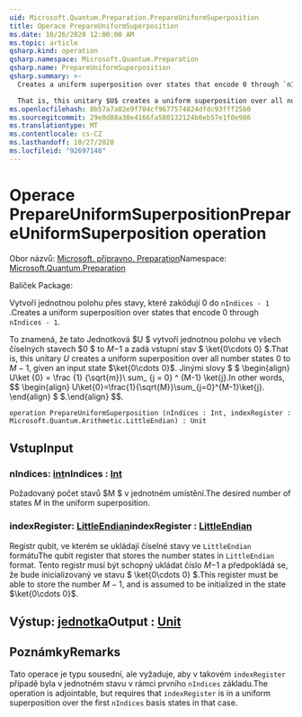 ```yaml
---
uid: Microsoft.Quantum.Preparation.PrepareUniformSuperposition
title: Operace PrepareUniformSuperposition
ms.date: 10/26/2020 12:00:00 AM
ms.topic: article
qsharp.kind: operation
qsharp.namespace: Microsoft.Quantum.Preparation
qsharp.name: PrepareUniformSuperposition
qsharp.summary: >-
  Creates a uniform superposition over states that encode 0 through `nIndices - 1`.

  That is, this unitary $U$ creates a uniform superposition over all number states $0$ to $M-1$, given an input state $\ket{0\cdots 0}$. In other words, $$ \begin{align} U\ket{0}=\frac{1}{\sqrt{M}}\sum_{j=0}^{M-1}\ket{j}. \end{align} $$.
ms.openlocfilehash: 8b57a7a02e9f704cf9677574824dfdc93fff25b0
ms.sourcegitcommit: 29e0d88a30e4166fa580132124b0eb57e1f0e986
ms.translationtype: MT
ms.contentlocale: cs-CZ
ms.lasthandoff: 10/27/2020
ms.locfileid: "92697148"
---
```

# <a name="prepareuniformsuperposition-operation"></a><span data-ttu-id="f9d9b-102">Operace PrepareUniformSuperposition</span><span class="sxs-lookup"><span data-stu-id="f9d9b-102">PrepareUniformSuperposition operation</span></span>

<span data-ttu-id="f9d9b-103">Obor názvů: [Microsoft. přípravno. Preparation](xref:Microsoft.Quantum.Preparation)</span><span class="sxs-lookup"><span data-stu-id="f9d9b-103">Namespace: [Microsoft.Quantum.Preparation](xref:Microsoft.Quantum.Preparation)</span></span>

<span data-ttu-id="f9d9b-104">Balíček [](https://nuget.org/packages/)</span><span class="sxs-lookup"><span data-stu-id="f9d9b-104">Package: [](https://nuget.org/packages/)</span></span>


<span data-ttu-id="f9d9b-105">Vytvoří jednotnou polohu přes stavy, které zakódují 0 do `nIndices - 1` .</span><span class="sxs-lookup"><span data-stu-id="f9d9b-105">Creates a uniform superposition over states that encode 0 through `nIndices - 1`.</span></span>

<span data-ttu-id="f9d9b-106">To znamená, že tato Jednotková $U $ vytvoří jednotnou polohu ve všech číselných stavech $0 $ to $M-$1 a zadá vstupní stav $ \ket{0\cdots 0} $.</span><span class="sxs-lookup"><span data-stu-id="f9d9b-106">That is, this unitary $U$ creates a uniform superposition over all number states $0$ to $M-1$, given an input state $\ket{0\cdots 0}$.</span></span> <span data-ttu-id="f9d9b-107">Jinými slovy $ $ \begin{align} U\ket {0} = \frac {1} {\sqrt{m}}\ sum_ {j = 0} ^ {M-1} \ket{j}.</span><span class="sxs-lookup"><span data-stu-id="f9d9b-107">In other words, $$ \begin{align} U\ket{0}=\frac{1}{\sqrt{M}}\sum_{j=0}^{M-1}\ket{j}.</span></span>
<span data-ttu-id="f9d9b-108">\end{align} $ $.</span><span class="sxs-lookup"><span data-stu-id="f9d9b-108">\end{align} $$.</span></span>

```qsharp
operation PrepareUniformSuperposition (nIndices : Int, indexRegister : Microsoft.Quantum.Arithmetic.LittleEndian) : Unit
```


## <a name="input"></a><span data-ttu-id="f9d9b-109">Vstup</span><span class="sxs-lookup"><span data-stu-id="f9d9b-109">Input</span></span>

### <a name="nindices--int"></a><span data-ttu-id="f9d9b-110">nIndices: [int](xref:microsoft.quantum.lang-ref.int)</span><span class="sxs-lookup"><span data-stu-id="f9d9b-110">nIndices : [Int](xref:microsoft.quantum.lang-ref.int)</span></span>

<span data-ttu-id="f9d9b-111">Požadovaný počet stavů $M $ v jednotném umístění.</span><span class="sxs-lookup"><span data-stu-id="f9d9b-111">The desired number of states $M$ in the uniform superposition.</span></span>


### <a name="indexregister--littleendian"></a><span data-ttu-id="f9d9b-112">indexRegister: [LittleEndian](xref:Microsoft.Quantum.Arithmetic.LittleEndian)</span><span class="sxs-lookup"><span data-stu-id="f9d9b-112">indexRegister : [LittleEndian](xref:Microsoft.Quantum.Arithmetic.LittleEndian)</span></span>

<span data-ttu-id="f9d9b-113">Registr qubit, ve kterém se ukládají číselné stavy ve `LittleEndian` formátu</span><span class="sxs-lookup"><span data-stu-id="f9d9b-113">The qubit register that stores the number states in `LittleEndian` format.</span></span>
<span data-ttu-id="f9d9b-114">Tento registr musí být schopný ukládat číslo $M-$1 a předpokládá se, že bude inicializovaný ve stavu $ \ket{0\cdots 0} $.</span><span class="sxs-lookup"><span data-stu-id="f9d9b-114">This register must be able to store the number $M-1$, and is assumed to be initialized in the state $\ket{0\cdots 0}$.</span></span>



## <a name="output--unit"></a><span data-ttu-id="f9d9b-115">Výstup: [jednotka](xref:microsoft.quantum.lang-ref.unit)</span><span class="sxs-lookup"><span data-stu-id="f9d9b-115">Output : [Unit](xref:microsoft.quantum.lang-ref.unit)</span></span>



## <a name="remarks"></a><span data-ttu-id="f9d9b-116">Poznámky</span><span class="sxs-lookup"><span data-stu-id="f9d9b-116">Remarks</span></span>

<span data-ttu-id="f9d9b-117">Tato operace je typu sousední, ale vyžaduje, aby v takovém `indexRegister` případě byla v jednotném stavu v rámci prvního `nIndices` základu.</span><span class="sxs-lookup"><span data-stu-id="f9d9b-117">The operation is adjointable, but requires that `indexRegister` is in a uniform superposition over the first `nIndices` basis states in that case.</span></span>